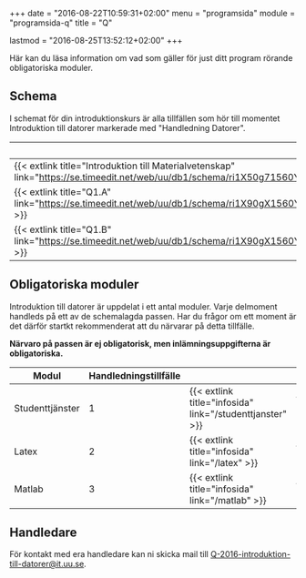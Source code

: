 +++
date = "2016-08-22T10:59:31+02:00"
menu = "programsida"
module = "programsida-q"
title = "Q"

lastmod = "2016-08-25T13:52:12+02:00"
+++

Här kan du läsa information om vad som gäller för just ditt program rörande
obligatoriska moduler.

## Schema
I schemat för din introduktionskurs är alla tillfällen som hör till momentet
Introduktion till datorer markerade med "Handledning Datorer".

| Schema                                                              | Förklaring                          |
| ------------------------------------------------------------------- | ----------------------------------- |
| {{< extlink title="Introduktion till Materialvetenskap" link="https://se.timeedit.net/web/uu/db1/schema/ri1X50g71560Y7QQ6YZ5407Y0Zy050Q670451Q662v.html" >}} | Hela schemat för introkursen |
| {{< extlink title="Q1.A" link="https://se.timeedit.net/web/uu/db1/schema/ri1X90gX1560Y1QQ6YZ5405Y03y0506640651Q662v57YZ973394X2979Y6020Q7.html" >}} | Endast handledningstillfällen |
| {{< extlink title="Q1.B" link="https://se.timeedit.net/web/uu/db1/schema/ri1X90gX1560Y1QQ6YZ5405Y03y0506640651Q662v57YZ973394X2971Y6020Q7.html" >}} | Endast handledningstillfällen |

<!-- | {{< extlink title="" link="" >}} | | -->


## Obligatoriska moduler
Introduktion till datorer är uppdelat i ett antal moduler. Varje delmoment
handleds på ett av de schemalagda passen. Har du frågor om ett moment är det
därför startkt rekommenderat att du närvarar på detta tillfälle.

**Närvaro på passen är ej obligatorisk, men inlämningsuppgifterna är
obligatoriska.**

| Modul           | Handledningstillfälle |                              |                                         |
| --------------- | --------------------- | ---------------------------- | --------------------------------------- |
| Studenttjänster | 1                     | {{< extlink title="infosida" link="/studenttjanster" >}} | {{< extlink title="uppgifter" link="/studenttjanster/uppgifter" >}} |
| Latex           | 2                     | {{< extlink title="infosida" link="/latex" >}}           | {{< extlink title="uppgifter" link="/latex/uppgifter" >}}           |
| Matlab          | 3                     | {{< extlink title="infosida" link="/matlab" >}}          | {{< extlink title="uppgifter" link="/matlab/uppgifter" >}}          |

## Handledare
För kontakt med era handledare kan ni skicka mail till [Q-2016-introduktion-till-datorer@it.uu.se](mailto:Q-2016-introduktion-till-datorer@it.uu.se).
